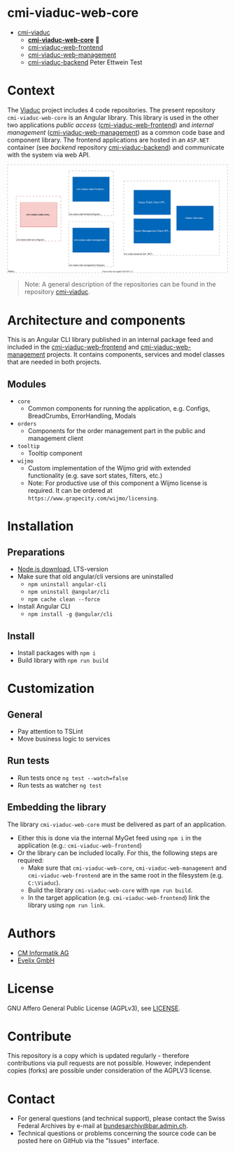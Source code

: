 # cmi-viaduc-web-core
- [cmi-viaduc](https://github.com/SwissFederalArchives/cmi-viaduc)
   - **[cmi-viaduc-web-core](https://github.com/SwissFederalArchives/cmi-viaduc-web-core)** :triangular_flag_on_post:
   - [cmi-viaduc-web-frontend](https://github.com/SwissFederalArchives/cmi-viaduc-web-frontend)
   - [cmi-viaduc-web-management](https://github.com/SwissFederalArchives/cmi-viaduc-web-management)
   - [cmi-viaduc-backend](https://github.com/SwissFederalArchives/cmi-viaduc-backend)
Peter Ettwein Test
# Context

The [Viaduc](https://github.com/SwissFederalArchives/cmi-viaduc) project includes 4 code repositories. The present repository `cmi-viaduc-web-core` is an Angular library. This library is used in the other two applications _public access_ ([cmi-viaduc-web-frontend](https://github.com/SwissFederalArchives/cmi-viaduc-web-frontend)) and _internal management_ ([cmi-viaduc-web-management](https://github.com/SwissFederalArchives/cmi-viaduc-web-management)) as a common code base and component library. The frontend applications are hosted in an `ASP.NET` container (see _backend_ repository [cmi-viaduc-backend](https://github.com/SwissFederalArchives/cmi-viaduc-backend)) and communicate with the system via web API.

![The Big-Picture](docs/imgs/context.svg)

> Note: A general description of the repositories can be found in the repository [cmi-viaduc](https://github.com/SwissFederalArchives/cmi-viaduc).

# Architecture and components

This is an Angular CLI library published in an internal package feed and included in the [cmi-viaduc-web-frontend](https://github.com/SwissFederalArchives/cmi-viaduc-web-frontend) and [cmi-viaduc-web-management](https://github.com/SwissFederalArchives/cmi-viaduc-web-management) projects.
It contains components, services and model classes that are needed in both projects.

## Modules

- `core`
  - Common components for running the application, e.g. Configs, BreadCrumbs, ErrorHandling, Modals
- `orders`
  - Components for the order management part in the public and management client
- `tooltip`
  - Tooltip component
- `wijmo`
  - Custom implementation of the Wijmo grid with extended functionality (e.g. save sort states, filters, etc.)
  - Note: For productive use of this component a Wijmo license is required. It can be ordered at `https://www.grapecity.com/wijmo/licensing`.

# Installation

## Preparations

- [Node.js download](https://nodejs.org/en/), LTS-version
- Make sure that old angular/cli versions are uninstalled
  - `npm uninstall angular-cli`
  - `npm uninstall @angular/cli`
  - `npm cache clean --force`
- Install Angular CLI
  - `npm install -g @angular/cli`

## Install

- Install packages with `npm i`
- Build library with `npm run build`

# Customization

## General

- Pay attention to TSLint
- Move business logic to services

## Run tests

- Run tests once `ng test --watch=false`
- Run tests as watcher `ng test`

## Embedding the library

The library `cmi-viaduc-web-core` must be delivered as part of an application.

- Either this is done via the internal MyGet feed using `npm i` in the application (e.g.: `cmi-viaduc-web-frontend`)
- Or the library can be included locally. For this, the following steps are required:
  - Make sure that `cmi-viaduc-web-core`, `cmi-viaduc-web-management` and `cmi-viaduc-web-frontend` are in the same root in the filesystem (e.g. `C:\Viaduc`).
  - Build the library `cmi-viaduc-web-core` with `npm run build`.
  - In the target application (e.g. `cmi-viaduc-web-frontend`) link the library using `npm run link`.

# Authors

- [CM Informatik AG](https://cmiag.ch)
- [Evelix GmbH](https://evelix.ch)

# License

GNU Affero General Public License (AGPLv3), see [LICENSE](LICENSE.TXT).

# Contribute

This repository is a copy which is updated regularly - therefore contributions via pull requests are not possible. However, independent copies (forks) are possible under consideration of the AGPLV3 license.

# Contact

- For general questions (and technical support), please contact the Swiss Federal Archives by e-mail at bundesarchiv@bar.admin.ch.
- Technical questions or problems concerning the source code can be posted here on GitHub via the "Issues" interface.
